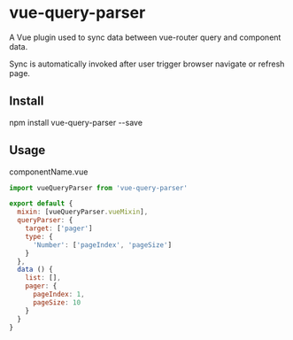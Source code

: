 # vue-query-parser

A Vue plugin used to sync data between vue-router query and component data.

Sync is automatically invoked after user trigger browser navigate or refresh page.

## Install
npm install vue-query-parser --save

## Usage

componentName.vue

```javascript
import vueQueryParser from 'vue-query-parser'

export default {
  mixin: [vueQueryParser.vueMixin],
  queryParser: {
    target: ['pager']
    type: {
      'Number': ['pageIndex', 'pageSize']
    }
  },
  data () {
    list: [],
    pager: {
      pageIndex: 1,
      pageSize: 10
    }
  }
}
```

